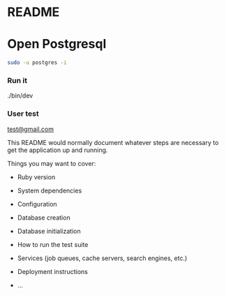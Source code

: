 # README

# Open Postgresql

```bash
sudo -u postgres -i
```

### Run it

./bin/dev

### User test   

test@gmail.com


This README would normally document whatever steps are necessary to get the
application up and running.

Things you may want to cover:

* Ruby version

* System dependencies

* Configuration

* Database creation

* Database initialization

* How to run the test suite

* Services (job queues, cache servers, search engines, etc.)

* Deployment instructions

* ...

